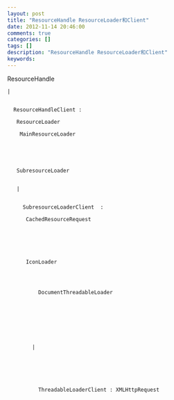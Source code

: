 ```yaml
---
layout: post
title: "ResourceHandle ResourceLoader和Client"
date: 2012-11-14 20:46:00 
comments: true
categories: []
tags: []
description: "ResourceHandle ResourceLoader和Client"
keywords: 
---
```



 
  
   ResourceHandle
   
   
   
    |
    
     
      ResourceHandleClient :
      
       ResourceLoader
       
        MainResourceLoader
       
      
     
     
      
       SubresourceLoader
      
      
       |
       
        
         SubresourceLoaderClient  :
         
          CachedResourceRequest
         
        
        
         
         
         
          IconLoader
          
           
            
             
              DocumentThreadableLoader
             
            
           
          
          
           
           
           
            |
           
           
            
             
             
             
              ThreadableLoaderClient : XMLHttpRequest
              
              
              
               
               
              
             
            
           
          
         
         
          
          
          
           
           
          
         
        
       
      
     
    
   
  
  
  
 


